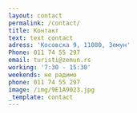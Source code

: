 ```yaml
---
layout: contact
permalink: /contact/
title: Контакт
text: text contact
adress: 'Косовска 9, 11080, Земун'
Phone: 011 74 55 297
email: turisti@zemun.rs
working: '7:30 - 15:30'
weekends: не радимо
phone: 011 74 55 297
image: /img/9E1A9023.jpg
_template: contact
---
```









